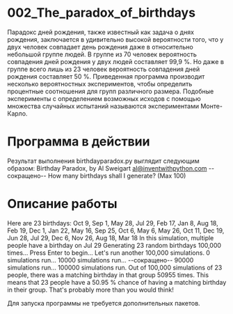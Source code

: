 # 002_The_paradox_of_birthdays
Парадокс дней рождения, также известный как задача о днях рождения, заключается в удивительно высокой вероятности того, что у двух человек совпадает день рождения даже в относительно небольшой группе людей. В группе из 70 человек вероятность совпадения дней рождения у двух людей составляет 99,9 %. Но даже в группе всего лишь из 23 человек вероятность совпадения дней рождения составляет 50 %. Приведенная программа производит несколько вероятностных экспериментов, чтобы определить процентные соотношения для групп различного размера. Подобные эксперименты с определением возможных исходов с помощью множества случайных испытаний называются экспериментами Монте-Карло.

# Программа в действии
Результат выполнения birthdayparadox.py выглядит следующим образом:
Birthday Paradox, by Al Sweigart al@inventwithpython.com
--сокращено--
How many birthdays shall I generate? (Max 100)
# Описание работы
Here are 23 birthdays:
Oct 9, Sep 1, May 28, Jul 29, Feb 17, Jan 8, Aug 18, Feb 19, Dec 1, Jan 22,
May 16, Sep 25, Oct 6, May 6, May 26, Oct 11, Dec 19, Jun 28, Jul 29, Dec 6,
Nov 26, Aug 18, Mar 18
In this simulation, multiple people have a birthday on Jul 29
Generating 23 random birthdays 100,000 times...
Press Enter to begin...
Let's run another 100,000 simulations.
0 simulations run...
10000 simulations run...
--сокращено--
90000 simulations run...
100000 simulations run.
Out of 100,000 simulations of 23 people, there was a
matching birthday in that group 50955 times. This means
that 23 people have a 50.95 % chance of
having a matching birthday in their group.
That's probably more than you would think!

Для запуска программы не требуется дополнительных пакетов. 
